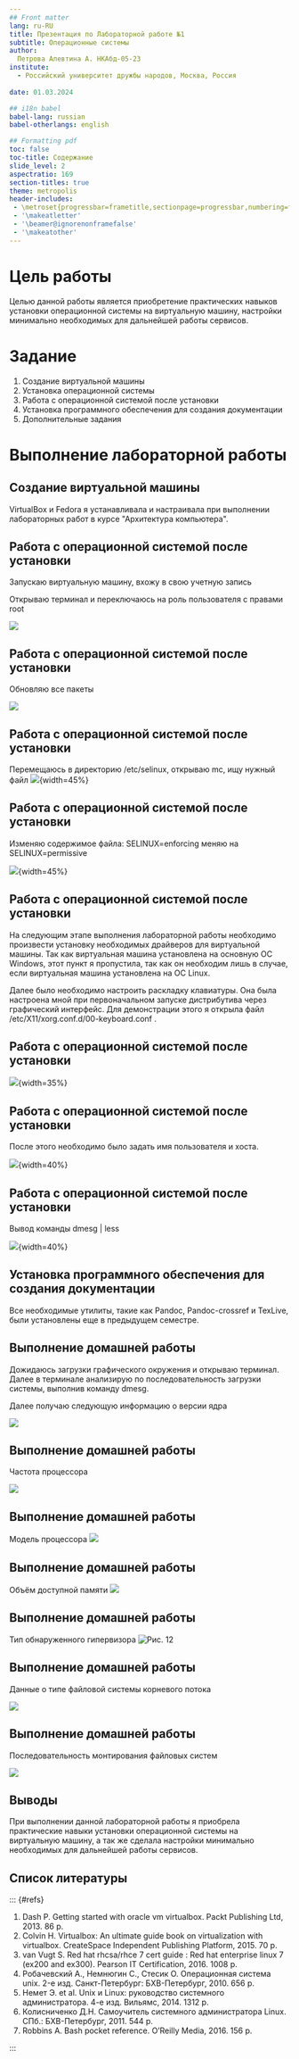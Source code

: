 ```yaml
---
## Front matter
lang: ru-RU
title: Презентация по Лабораторной работе №1
subtitle: Операционные системы
author:
  Петрова Алевтина А. НКАбд-05-23
institute:
  - Российский университет дружбы народов, Москва, Россия
  
date: 01.03.2024

## i18n babel
babel-lang: russian
babel-otherlangs: english

## Formatting pdf
toc: false
toc-title: Содержание
slide_level: 2
aspectratio: 169
section-titles: true
theme: metropolis
header-includes:
 - \metroset{progressbar=frametitle,sectionpage=progressbar,numbering=fraction}
 - '\makeatletter'
 - '\beamer@ignorenonframefalse'
 - '\makeatother'
---
```


# Цель работы

Целью данной работы является приобретение практических навыков установки операционной системы на виртуальную машину, настройки минимально необходимых для дальнейшей работы сервисов.

# Задание

1. Создание виртуальной машины
2. Установка операционной системы
3. Работа с операционной системой после установки
4. Установка программного обеспечения для создания документации
5. Дополнительные задания

# Выполнение лабораторной работы

## Создание виртуальной машины

VirtualBox и Fedora я устанавливала и настраивала при выполнении лабораторных работ в курсе "Архитектура компьютера".

## Работа с операционной системой после установки

Запускаю виртуальную машину, вхожу в свою учетную запись

Открываю терминал и переключаюсь на роль пользователя с правами root 

![](image/1.png)

## Работа с операционной системой после установки

Обновляю все пакеты 

![](image/2.png) 

## Работа с операционной системой после установки

Перемещаюсь в директорию /etc/selinux, открываю mc, ищу нужный файл 
![](image/3.png){width=45%}

## Работа с операционной системой после установки

Изменяю содержимое файла: SELINUX=enforcing меняю на SELINUX=permissive 

![](image/4.png){width=45%}

## Работа с операционной системой после установки

На следующим этапе выполнения лабораторной работы необходимо произвести установку необходимых драйверов для виртуальной машины. Так как виртуальная машина установлена на основную ОС Windows, этот пункт я пропустила, так как он необходим лишь в случае, если виртуальная машина установлена на ОС Linux.

Далее было необходимо настроить раскладку клавиатуры. Она была настроена мной при первоначальном запуске дистрибутива через графический интерфейс. Для демонстрации этого я открыла файл /etc/X11/xorg.conf.d/00-keyboard.conf .

## Работа с операционной системой после установки

![](image/5.png){width=35%}

## Работа с операционной системой после установки

После этого необходимо было задать имя пользователя и хоста. 

![](image/6.png){width=40%}

## Работа с операционной системой после установки

Вывод команды dmesg | less 

![](image/7.png){width=40%}

## Установка программного обеспечения для создания документации

Все необходимые утилиты, такие как Pandoc, Pandoc-crossref и TexLive, были установлены еще в предыдущем семестре.

## Выполнение домашней работы 
Дожидаюсь загрузки графического окружения и открываю терминал. Далее в терминале анализирую по
последовательность загрузки системы, выполнив команду dmesg.

Далее получаю следующую информацию о версии ядра

![](image/8.png)

## Выполнение домашней работы

 Частота процессора

![ ](image/9.png)

## Выполнение домашней работы

Модель процессора 
![](image/10.png)

## Выполнение домашней работы
Объём доступной памяти 
![](image/11.png)

## Выполнение домашней работы

Тип обнаруженного гипервизора 
![Рис. 12](image/12.png)

## Выполнение домашней работы

Данные о типе файловой системы корневого потока 

![](image/13.png)

## Выполнение домашней работы

Последовательность монтирования файловых систем 


![](image/14.png)

## Выводы

При выполнении данной лабораторной работы я приобрела практические навыки установки операционной системы на виртуальную машину, а так же сделала настройки минимально необходимых для дальнейшей работы сервисов.



## Список литературы

::: {#refs}
1. Dash P. Getting started with oracle vm virtualbox. Packt Publishing Ltd, 2013. 86 p.
2. Colvin H. Virtualbox: An ultimate guide book on virtualization with virtualbox. CreateSpace Independent Publishing Platform, 2015. 70 p.
3. van Vugt S. Red hat rhcsa/rhce 7 cert guide : Red hat enterprise linux 7 (ex200 and ex300). Pearson IT Certification, 2016. 1008 p.
4. Робачевский А., Немнюгин С., Стесик О. Операционная система unix. 2-е изд. Санкт-Петербург: БХВ-Петербург, 2010. 656 p.
5. Немет Э. et al. Unix и Linux: руководство системного администратора. 4-е изд. Вильямс, 2014. 1312 p.
6. Колисниченко Д.Н. Самоучитель системного администратора Linux. СПб.: БХВ-Петербург, 2011. 544 p.
7. Robbins A. Bash pocket reference. O’Reilly Media, 2016. 156 p.

:::





